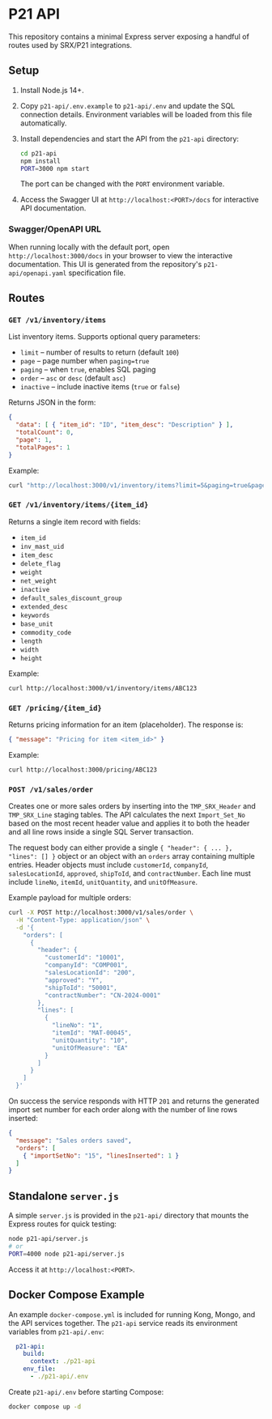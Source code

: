 # P21 API

This repository contains a minimal Express server exposing a handful of routes used by SRX/P21 integrations.

## Setup

1. Install Node.js 14+.

2. Copy `p21-api/.env.example` to `p21-api/.env` and update the SQL connection details. Environment variables will be loaded from this file automatically.

3. Install dependencies and start the API from the `p21-api` directory:
   ```bash
   cd p21-api
   npm install
   PORT=3000 npm start
   ```
   The port can be changed with the `PORT` environment variable.
   
4. Access the Swagger UI at `http://localhost:<PORT>/docs` for interactive API documentation.

### Swagger/OpenAPI URL

When running locally with the default port, open `http://localhost:3000/docs` in your browser to view the interactive documentation. This UI is generated from the repository's `p21-api/openapi.yaml` specification file.

## Routes

### `GET /v1/inventory/items`
List inventory items. Supports optional query parameters:
- `limit` – number of results to return (default `100`)
- `page` – page number when `paging=true`
- `paging` – when `true`, enables SQL paging
- `order` – `asc` or `desc` (default `asc`)
- `inactive` – include inactive items (`true` or `false`)

Returns JSON in the form:

```json
{
  "data": [ { "item_id": "ID", "item_desc": "Description" } ],
  "totalCount": 0,
  "page": 1,
  "totalPages": 1
}
```

Example:
```bash
curl "http://localhost:3000/v1/inventory/items?limit=5&paging=true&page=2"
```

### `GET /v1/inventory/items/{item_id}`
Returns a single item record with fields:
- `item_id`
- `inv_mast_uid`
- `item_desc`
- `delete_flag`
- `weight`
- `net_weight`
- `inactive`
- `default_sales_discount_group`
- `extended_desc`
- `keywords`
- `base_unit`
- `commodity_code`
- `length`
- `width`
- `height`

Example:
```bash
curl http://localhost:3000/v1/inventory/items/ABC123
```

### `GET /pricing/{item_id}`
Returns pricing information for an item (placeholder). The response is:
```json
{ "message": "Pricing for item <item_id>" }
```

Example:
```bash
curl http://localhost:3000/pricing/ABC123
```

### `POST /v1/sales/order`
Creates one or more sales orders by inserting into the `TMP_SRX_Header` and
`TMP_SRX_Line` staging tables. The API calculates the next `Import_Set_No`
based on the most recent header value and applies it to both the header and all
line rows inside a single SQL Server transaction.

The request body can either provide a single `{ "header": { ... }, "lines": [] }`
object or an object with an `orders` array containing multiple entries. Header
objects must include `customerId`, `companyId`, `salesLocationId`, `approved`,
`shipToId`, and `contractNumber`. Each line must include `lineNo`, `itemId`,
`unitQuantity`, and `unitOfMeasure`.

Example payload for multiple orders:

```bash
curl -X POST http://localhost:3000/v1/sales/order \
  -H "Content-Type: application/json" \
  -d '{
    "orders": [
      {
        "header": {
          "customerId": "10001",
          "companyId": "COMP001",
          "salesLocationId": "200",
          "approved": "Y",
          "shipToId": "50001",
          "contractNumber": "CN-2024-0001"
        },
        "lines": [
          {
            "lineNo": "1",
            "itemId": "MAT-00045",
            "unitQuantity": "10",
            "unitOfMeasure": "EA"
          }
        ]
      }
    ]
  }'
```

On success the service responds with HTTP `201` and returns the generated import
set number for each order along with the number of line rows inserted:

```json
{
  "message": "Sales orders saved",
  "orders": [
    { "importSetNo": "15", "linesInserted": 1 }
  ]
}
```

## Standalone `server.js`
A simple `server.js` is provided in the `p21-api/` directory that mounts the Express routes for quick testing:

```bash
node p21-api/server.js
# or
PORT=4000 node p21-api/server.js
```

Access it at `http://localhost:<PORT>`.

## Docker Compose Example

An example `docker-compose.yml` is included for running Kong, Mongo, and the API
services together. The `p21-api` service reads its environment variables from
`p21-api/.env`:

```yaml
  p21-api:
    build:
      context: ./p21-api
    env_file:
      - ./p21-api/.env
```

Create `p21-api/.env` before starting Compose:

```bash
docker compose up -d
```


